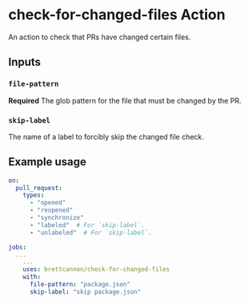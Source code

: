 # check-for-changed-files Action

An action to check that PRs have changed certain files.

## Inputs

### `file-pattern`

**Required** The glob pattern for the file that must be changed by the PR.

### `skip-label`

The name of a label to forcibly skip the changed file check.

## Example usage

```yaml
on:
  pull_request:
    types:
      - "opened"
      - "reopened"
      - "synchronize"
      - "labeled"  # For `skip-label`.
      - "unlabeled"  # For `skip-label`.

jobs:
  ...
    ...
    uses: brettcannon/check-for-changed-files
    with:
      file-pattern: "package.json"
      skip-label: "skip package.json"
```
